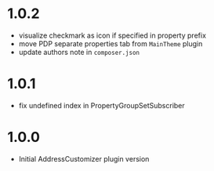 # 1.0.2
- visualize checkmark as icon if specified in property prefix 
- move PDP separate properties tab from `MainTheme` plugin 
- update authors note in `composer.json`

# 1.0.1
- fix undefined index in PropertyGroupSetSubscriber

# 1.0.0
- Initial AddressCustomizer plugin version
